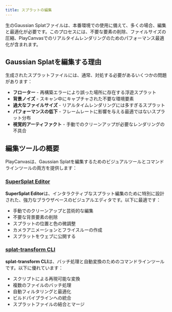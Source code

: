 ```yaml
---
title: スプラットの編集
---
```


生のGaussian Splatファイルは、本番環境での使用に備えて、多くの場合、編集と最適化が必要です。このプロセスには、不要な要素の削除、ファイルサイズの圧縮、PlayCanvasでのリアルタイムレンダリングのためのパフォーマンス最適化が含まれます。

## Gaussian Splatを編集する理由

生成されたスプラットファイルには、通常、対処する必要があるいくつかの問題があります：

- **フローター** - 再構築エラーにより誤った場所に存在する浮遊スプラット
- **背景ノイズ** - スキャン中にキャプチャされた不要な環境要素
- **過大なファイルサイズ** - リアルタイムレンダリングには多すぎるスプラット
- **パフォーマンスの低下** - フレームレートに影響を与える最適ではないスプラット分布
- **視覚的アーティファクト** - 手動でのクリーンアップが必要なレンダリングの不具合

## 編集ツールの概要

PlayCanvasは、Gaussian Splatを編集するためのビジュアルツールとコマンドラインツールの両方を提供します：

### [SuperSplat Editor](supersplat)

**SuperSplat Editor**は、インタラクティブなスプラット編集のために特別に設計された、強力なブラウザベースのビジュアルエディタです。以下に最適です：

- 手動でのクリーンアップと芸術的な編集
- 不要な背景要素の削除
- スプラットの位置と色の微調整
- カメラアニメーションとフライスルーの作成
- スプラットをウェブに公開する

### [splat-transform CLI](splat-transform)

**splat-transform CLI**は、バッチ処理と自動変換のためのコマンドラインツールです。以下に優れています：

- スクリプトによる再現可能な変換
- 複数のファイルのバッチ処理
- 自動フィルタリングと最適化
- ビルドパイプラインへの統合
- スプラットファイルの結合とマージ
